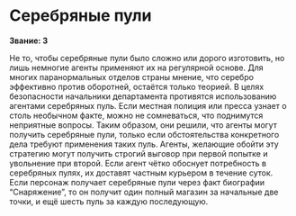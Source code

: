 # Серебряные пули

**Звание: 3**

Не то, чтобы серебряные пули было сложно или дорого изготовить, но лишь немногие агенты применяют их на регулярной основе. Для многих паранормальных отделов страны мнение, что серебро эффективно против оборотней, остаётся только теорией. В целях безопасности начальники департамента противятся использованию агентами серебряных пуль. Если местная полиция или пресса узнает о столь необычном факте, можно не сомневаться, что поднимутся неприятные вопросы. Таким образом, они решили, что агенты могут получить серебряные пули, только если обстоятельства конкретного дела требуют применения таких пуль. Агенты, желающие обойти эту стратегию могут получить строгий выговор при первой попытке и увольнение при второй. Если агент чётко обоснует потребность в серебряных пулях, их доставят частным курьером в течение суток. Если персонаж получает серебряные пули через факт биографии “Снаряжение”, то он получит один полный магазин за начальные две точки, и ещё шесть пуль за каждую последующую.